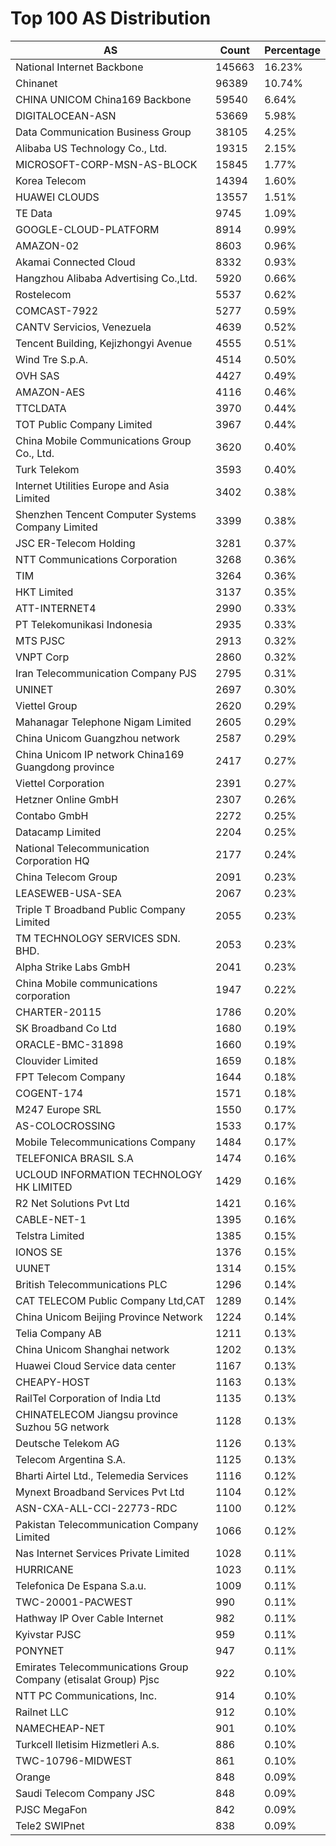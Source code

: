 # Top 100 AS Distribution
| AS | Count | Percentage |
|----|----|----|
| National Internet Backbone | 145663 | 16.23% |
| Chinanet | 96389 | 10.74% |
| CHINA UNICOM China169 Backbone | 59540 | 6.64% |
| DIGITALOCEAN-ASN | 53669 | 5.98% |
| Data Communication Business Group | 38105 | 4.25% |
| Alibaba US Technology Co., Ltd. | 19315 | 2.15% |
| MICROSOFT-CORP-MSN-AS-BLOCK | 15845 | 1.77% |
| Korea Telecom | 14394 | 1.60% |
| HUAWEI CLOUDS | 13557 | 1.51% |
| TE Data | 9745 | 1.09% |
| GOOGLE-CLOUD-PLATFORM | 8914 | 0.99% |
| AMAZON-02 | 8603 | 0.96% |
| Akamai Connected Cloud | 8332 | 0.93% |
| Hangzhou Alibaba Advertising Co.,Ltd. | 5920 | 0.66% |
| Rostelecom | 5537 | 0.62% |
| COMCAST-7922 | 5277 | 0.59% |
| CANTV Servicios, Venezuela | 4639 | 0.52% |
| Tencent Building, Kejizhongyi Avenue | 4555 | 0.51% |
| Wind Tre S.p.A. | 4514 | 0.50% |
| OVH SAS | 4427 | 0.49% |
| AMAZON-AES | 4116 | 0.46% |
| TTCLDATA | 3970 | 0.44% |
| TOT Public Company Limited | 3967 | 0.44% |
| China Mobile Communications Group Co., Ltd. | 3620 | 0.40% |
| Turk Telekom | 3593 | 0.40% |
| Internet Utilities Europe and Asia Limited | 3402 | 0.38% |
| Shenzhen Tencent Computer Systems Company Limited | 3399 | 0.38% |
| JSC ER-Telecom Holding | 3281 | 0.37% |
| NTT Communications Corporation | 3268 | 0.36% |
| TIM | 3264 | 0.36% |
| HKT Limited | 3137 | 0.35% |
| ATT-INTERNET4 | 2990 | 0.33% |
| PT Telekomunikasi Indonesia | 2935 | 0.33% |
| MTS PJSC | 2913 | 0.32% |
| VNPT Corp | 2860 | 0.32% |
| Iran Telecommunication Company PJS | 2795 | 0.31% |
| UNINET | 2697 | 0.30% |
| Viettel Group | 2620 | 0.29% |
| Mahanagar Telephone Nigam Limited | 2605 | 0.29% |
| China Unicom Guangzhou network | 2587 | 0.29% |
| China Unicom IP network China169 Guangdong province | 2417 | 0.27% |
| Viettel Corporation | 2391 | 0.27% |
| Hetzner Online GmbH | 2307 | 0.26% |
| Contabo GmbH | 2272 | 0.25% |
| Datacamp Limited | 2204 | 0.25% |
| National Telecommunication Corporation HQ | 2177 | 0.24% |
| China Telecom Group | 2091 | 0.23% |
| LEASEWEB-USA-SEA | 2067 | 0.23% |
| Triple T Broadband Public Company Limited | 2055 | 0.23% |
| TM TECHNOLOGY SERVICES SDN. BHD. | 2053 | 0.23% |
| Alpha Strike Labs GmbH | 2041 | 0.23% |
| China Mobile communications corporation | 1947 | 0.22% |
| CHARTER-20115 | 1786 | 0.20% |
| SK Broadband Co Ltd | 1680 | 0.19% |
| ORACLE-BMC-31898 | 1660 | 0.19% |
| Clouvider Limited | 1659 | 0.18% |
| FPT Telecom Company | 1644 | 0.18% |
| COGENT-174 | 1571 | 0.18% |
| M247 Europe SRL | 1550 | 0.17% |
| AS-COLOCROSSING | 1533 | 0.17% |
| Mobile Telecommunications Company | 1484 | 0.17% |
| TELEFONICA BRASIL S.A | 1474 | 0.16% |
| UCLOUD INFORMATION TECHNOLOGY HK LIMITED | 1429 | 0.16% |
| R2 Net Solutions Pvt Ltd | 1421 | 0.16% |
| CABLE-NET-1 | 1395 | 0.16% |
| Telstra Limited | 1385 | 0.15% |
| IONOS SE | 1376 | 0.15% |
| UUNET | 1314 | 0.15% |
| British Telecommunications PLC | 1296 | 0.14% |
| CAT TELECOM Public Company Ltd,CAT | 1289 | 0.14% |
| China Unicom Beijing Province Network | 1224 | 0.14% |
| Telia Company AB | 1211 | 0.13% |
| China Unicom Shanghai network | 1202 | 0.13% |
| Huawei Cloud Service data center | 1167 | 0.13% |
| CHEAPY-HOST | 1163 | 0.13% |
| RailTel Corporation of India Ltd | 1135 | 0.13% |
| CHINATELECOM Jiangsu province Suzhou 5G network | 1128 | 0.13% |
| Deutsche Telekom AG | 1126 | 0.13% |
| Telecom Argentina S.A. | 1125 | 0.13% |
| Bharti Airtel Ltd., Telemedia Services | 1116 | 0.12% |
| Mynext Broadband Services Pvt Ltd | 1104 | 0.12% |
| ASN-CXA-ALL-CCI-22773-RDC | 1100 | 0.12% |
| Pakistan Telecommunication Company Limited | 1066 | 0.12% |
| Nas Internet Services Private Limited | 1028 | 0.11% |
| HURRICANE | 1023 | 0.11% |
| Telefonica De Espana S.a.u. | 1009 | 0.11% |
| TWC-20001-PACWEST | 990 | 0.11% |
| Hathway IP Over Cable Internet | 982 | 0.11% |
| Kyivstar PJSC | 959 | 0.11% |
| PONYNET | 947 | 0.11% |
| Emirates Telecommunications Group Company (etisalat Group) Pjsc | 922 | 0.10% |
| NTT PC Communications, Inc. | 914 | 0.10% |
| Railnet LLC | 912 | 0.10% |
| NAMECHEAP-NET | 901 | 0.10% |
| Turkcell Iletisim Hizmetleri A.s. | 886 | 0.10% |
| TWC-10796-MIDWEST | 861 | 0.10% |
| Orange | 848 | 0.09% |
| Saudi Telecom Company JSC | 848 | 0.09% |
| PJSC MegaFon | 842 | 0.09% |
| Tele2 SWIPnet | 838 | 0.09% |
